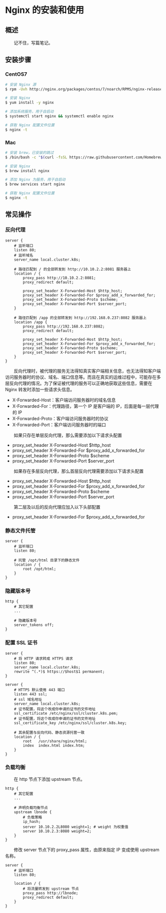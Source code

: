 # Nginx 的安装和使用
## 概述
&emsp;&emsp;记不住，写篇笔记。

## 安装步骤
### CentOS7

```bash
# 安装 Nginx 源
$ rpm -Uvh http://nginx.org/packages/centos/7/noarch/RPMS/nginx-release-centos-7-0.el7.ngx.noarch.rpm

# 安装 Nginx
$ yum install -y nginx

# 添加系统服务，用于自启动
$ systemctl start nginx && systemctl enable nginx

# 获取 Nginx 配置文件位置
$ nginx -t
```

### Mac

```bash
# 安装 brew，已安装的跳过
$ /bin/bash -c "$(curl -fsSL https://raw.githubusercontent.com/Homebrew/install/HEAD/install.sh)"

# 安装 Nginx
$ brew install nginx

# 添加 Nginx 为服务，用于自启动
$ brew services start nginx

# 获取 Nginx 配置文件位置
$ nginx -t
```

## 常见操作
### 反向代理

```nginx
server {
    # 监听端口
    listen 80;
    # 监听域名
    server_name local.cluster.k8s;

    # 路径匹配到 / 的全部转发到 http://10.10.2.2:8081 服务器上
    location / {
        proxy_pass http://10.10.2.2:8081; 
        proxy_redirect default;

        proxy_set_header X-Forwarded-Host $http_host;
        proxy_set_header X-Forwarded-For $proxy_add_x_forwarded_for;
        proxy_set_header X-Forwarded-Proto $scheme;
        proxy_set_header X-Forwarded-Port $server_port;
    }

    # 路径匹配到 /app 的全部转发到 http://192.168.0.237:8082 服务器上
    location /app {
        proxy_pass http://192.168.0.237:8082; 
        proxy_redirect default;

        proxy_set_header X-Forwarded-Host $http_host;
        proxy_set_header X-Forwarded-For $proxy_add_x_forwarded_for;
        proxy_set_header X-Forwarded-Proto $scheme;
        proxy_set_header X-Forwarded-Port $server_port;
    }
} 
```

&emsp;&emsp;反向代理时，被代理的服务无法得知真实客户端相关信息，也无法得知客户端访问服务器时的协议、域名、端口信息等。而且在真实的运维过程中，可能存在多层反向代理的情况。为了保证被代理的服务可以正确地获取这些信息，需要在 Nginx 转发时添加一些请求头信息。

- X-Forwarded-Host：客户端访问服务器时的域名信息
- X-Forwarded-For：代理路径，第一个 IP 是客户端的 IP，后面是每一层代理的 IP
- X-Forwarded-Proto：客户端访问服务器时的协议
- X-Forwarded-Port：客户端访问服务器时的端口

&emsp;&emsp;如果只存在单层反向代理，那么需要添加以下请求头配置

- proxy_set_header X-Forwarded-Host $http_host
- proxy_set_header X-Forwarded-For $proxy_add_x_forwarded_for
- proxy_set_header X-Forwarded-Proto $scheme
- proxy_set_header X-Forwarded-Port $server_port

&emsp;&emsp;如果存在多层反向代理，那么首层反向代理需要添加以下请求头配置

- proxy_set_header X-Forwarded-Host $http_host
- proxy_set_header X-Forwarded-For $proxy_add_x_forwarded_for
- proxy_set_header X-Forwarded-Proto $scheme
- proxy_set_header X-Forwarded-Port $server_port

&emsp;&emsp;第二层及以后的反向代理应加入以下头部配置

- proxy_set_header X-Forwarded-For $proxy_add_x_forwarded_for

### 静态文件托管

```nginx
server {
    # 监听端口
    listen 80;

    # 托管 /opt/html 目录下的静态文件
    location / {
        root /opt/html;
    }
}
```

### 隐藏版本号

```nginx
http {
    # 其它配置
    ...

    # 隐藏版本号
    server_tokens off;
}
```

### 配置 SSL 证书

```nginx
server {
    # 将 HTTP 请求转成 HTTPS 请求
    listen 80;
    server_name local.cluster.k8s;
    rewrite ^(.*)$ https://$host$1 permanent;
}

server {
    # HTTPS 默认使用 443 端口
    listen 443 ssl;
    # ssl 域名地址
    server_name local.cluster.k8s;
    # 证书配置，将这个改成你申请的证书的文件地址
    ssl_certificate /etc/nginx/ssl/cluster.k8s.pem;
    # 证书配置，将这个改成你申请的证书的文件地址
    ssl_certificate_key /etc/nginx/ssl/cluster.k8s.key;

    # 其余配置与反向代码、静态资源托管一致
    location / {
        root   /usr/share/nginx/html;
        index  index.html index.htm;
    }
}
```

### 负载均衡
&emsp;&emsp;在 http 节点下添加 upstream 节点。

```nginx
http {
    # 其它配置
    ...

    # 声明负载均衡节点
    upstream lbnode {
        # 负载策略
        ip_hash;
        server 10.10.2.2L8080 weight=1; # weight 为权重值
        server 10.10.2.3:8080 weight=2;
    }
}
```

&emsp;&emsp;修改 server 节点下的 proxy_pass 属性，由原来指定 IP 变成使用 upstream 名称。

```nginx
server {
    # 监听端口
    listen 80;

    location / {
        # 将流量转发到 upstream 节点
        proxy_pass http://lbnode;
        proxy_redirect default;
    }
}
```